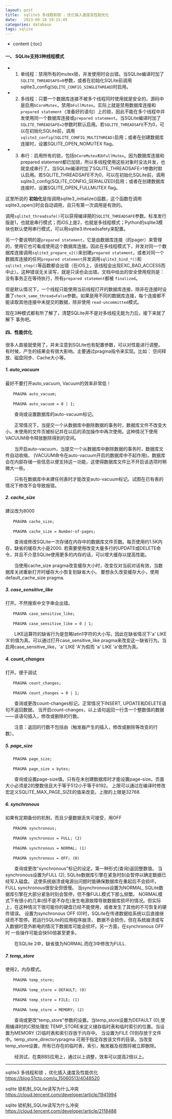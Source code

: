```yaml
---
layout: post
title:  sqlite3 多线程和锁 ，优化插入速度及性能优化
date:   2023-09-10 19:15:49
categories: database
tags: sqlite
---
```


* content
{:toc}

#### 一、 SQLite支持3种线程模式

- 1. 单线程：禁用所有的mutex锁，并发使用时会出错。当SQLite编译时加了``SQLITE_THREADSAFE=0``参数，或者在初始化SQLite前调用sqlite3_config(``SQLITE_CONFIG_SINGLETHREAD``)时启用。

- 2. 多线程：只要一个数据库连接不被多个线程同时使用就是安全的。源码中是启用``bCoreMutex``，禁用``bFullMutex``。实际上就是禁用数据库连接和``prepared statement``（准备好的语句）上的锁，因此不能在多个线程中并发使用同一个数据库连接或``prepared statement``。当SQLite编译时加了``SQLITE_THREADSAFE=2``参数时默认启用。若``SQLITE_THREADSAFE``不为0，可以在初始化SQLite前，调用``sqlite3_config(SQLITE_CONFIG_MULTITHREAD)``启用；或者在创建数据库连接时，设置SQLITE_OPEN_NOMUTEX flag。

- 3. 串行：启用所有的锁，包括``bCoreMutex和bFullMutex``。因为数据库连接和prepared statement都已加锁，所以多线程使用这些对象时没法并发，也就变成串行了。当SQLite编译时加了SQLITE_THREADSAFE=1参数时默认启用。若SQLITE_THREADSAFE不为0，可以在初始化SQLite前，调用sqlite3_config(SQLITE_CONFIG_SERIALIZED)启用；或者在创建数据库连接时，设置SQLITE_OPEN_FULLMUTEX flag。

这里所说的​ **​初始化​** ​是指调用sqlite3_initialize()函数，这个函数在调用sqlite3_open()时会自动调用，且只有第一次调用是有效的。

调用``sqlite3_threadsafe()``可以获得编译期的``SQLITE_THREADSAFE``参数。标准发行版是1，也就是串行模式；而iOS上是2，也就是多线程模式；Python的sqlite3模块也默认使用串行模式，可以用sqlite3.threadsafety来配置。

另一个要说明的是``prepared statement``，它是由数据库连接（的pager）来管理的，使用它也可看成使用这个数据库连接。因此在多线程模式下，并发对同一个数据库连接调用``sqlite3_prepare_v2()``来创建``prepared statement``，或者对同一个数据库连接的任何``prepared statement``并发调用``sqlite3_bind_*()``和``sqlite3_step()``等函数都会出错（在iOS上，该线程会出现EXC_BAD_ACCESS而中止）。这种错误无关读写，就是只读也会出错。文档中给出的安全使用规则是：没有事务正在等待执行，所有``prepared statement``都被​ ``​finalized​​``。

但是默认情况下，一个线程只能使用当前线程打开的数据库连接，除非在连接时设置了``check_same_thread=False``参数。如果是用不同的数据库连接，每个连接都不能读取其他连接中未提交的数据，除非使用​ ``​read-uncommitted``​​模式。

现在3种模式都有所了解了，清楚SQLite并不是对多线程无能为力后，接下来就了解下​ ​事务​​吧。


#### 四、性能优化

很多人直接就使用了，并未注意到SQLite也有配置参数，可以对性能进行调整。有时候，产生的结果会有很大影响。主要通过pragma指令来实现。比如： 空间释放、磁盘同步、Cache大小等。

##### 1. auto_vacuum

最好不要打开auto_vacuum, Vacuum的效率非常低！
``` shell
　　PRAGMA auto_vacuum; 

　　PRAGMA auto_vacuum = 0 | 1;
```
　　查询或设置数据库的auto-vacuum标记。

　　正常情况下，当提交一个从数据库中删除数据的事务时，数据库文件不改变大小。未使用的文件页被标记并在以后的添加操作中再次使用。这种情况下使用VACUUM命令释放删除得到的空间。

　　当开启auto-vacuum，当提交一个从数据库中删除数据的事务时，数据库文件自动收缩， (VACUUM命令在auto-vacuum开启的数据库中不起作用)。数据库会在内部存储一些信息以便支持这一功能，这使得数据库文件比不开启该选项时稍微大一些。

　　只有在数据库中未建任何表时才能改变auto-vacuum标记。试图在已有表的情况下修改不会导致报错。

##### 2. cache_size

建议改为8000
``` shell
　　PRAGMA cache_size; 

　　PRAGMA cache_size = Number-of-pages;
```

　　查询或修改SQLite一次存储在内存中的数据库文件页数。每页使用约1.5K内存，缺省的缓存大小是2000. 若需要使用改变大量多行的UPDATE或DELETE命令，并且不介意SQLite使用更多的内存的话，可以增大缓存以提高性能。

　　当使用cache_size pragma改变缓存大小时，改变仅对当前对话有效，当数据库关闭重新打开时缓存大小恢复到缺省大小。 要想永久改变缓存大小，使用default_cache_size pragma.

##### 3. case_sensitive_like

打开。不然搜索中文字串会出错。
``` shell
　　PRAGMA case_sensitive_like; 

　　PRAGMA case_sensitive_like = 0 | 1;
```
　　LIKE运算符的缺省行为是忽略latin1字符的大小写。因此在缺省情况下'a' LIKE 'A'的值为真。可以通过打开case_sensitive_like pragma来改变这一缺省行为。当启用case_sensitive_like，'a' LIKE 'A'为假而 'a' LIKE 'a'依然为真。

##### 4. count_changes

打开。便于调试
``` shell
　　PRAGMA count_changes; 

　　PRAGMA count_changes = 0 | 1;
```
　　查询或更改count-changes标记。正常情况下INSERT, UPDATE和DELETE语句不返回数据。 当开启count-changes，以上语句返回一行含一个整数值的数据——该语句插入，修改或删除的行数。

　　注意：返回的行数不包括由（触发器产生的插入，修改或删除等改变的行数）。

##### 5. page_size
``` shell
　　PRAGMA page_size; 

　　PRAGMA page_size = bytes;
```
　　查询或设置page-size值。只有在未创建数据库时才能设置page-size。页面大小必须是2的整数倍且大于等于512小于等于8192。 上限可以通过在编译时修改宏定义SQLITE_MAX_PAGE_SIZE的值来改变。上限的上限是32768.

##### 6. synchronous

如果有定期备份的机制，而且少量数据丢失可接受，用OFF
``` shell
　　PRAGMA synchronous; 

　　PRAGMA synchronous = FULL; (2) 

　　PRAGMA synchronous = NORMAL; (1) 

　　PRAGMA synchronous = OFF; (0)
```
　　查询或更改"synchronous"标记的设定。第一种形式(查询)返回整数值。 当synchronous设置为FULL (2), SQLite数据库引擎在紧急时刻会暂停以确定数据已经写入磁盘。 这使系统崩溃或电源出问题时能确保数据库在重起后不会损坏。FULL synchronous很安全但很慢。 当synchronous设置为NORMAL, SQLite数据库引擎在大部分紧急时刻会暂停，但不像FULL模式下那么频繁。 NORMAL模式下有很小的几率(但不是不存在)发生电源故障导致数据库损坏的情况。但实际上，在这种情况下很可能你的硬盘已经不能使用，或者发生了其他的不可恢复的硬件错误。 设置为synchronous OFF (0)时，SQLite在传递数据给系统以后直接继续而不暂停。若运行SQLite的应用程序崩溃， 数据不会损伤，但在系统崩溃或写入数据时意外断电的情况下数据库可能会损坏。另一方面，在synchronous OFF时 一些操作可能会快50倍甚至更多。

　　在SQLite 2中，缺省值为NORMAL.而在3中修改为FULL.

##### 7. temp_store

使用2，内存模式。
``` shell
　　PRAGMA temp_store; 

　　PRAGMA temp_store = DEFAULT; (0) 

　　PRAGMA temp_store = FILE; (1) 

　　PRAGMA temp_store = MEMORY; (2)
```
　　查询或更改"temp_store"参数的设置。当temp_store设置为DEFAULT (0),使用编译时的C预处理宏 TEMP_STORE来定义储存临时表和临时索引的位置。当设置为MEMORY (2)临时表和索引存放于内存中。 当设置为FILE (1)则存放于文件中。temp_store_directorypragma 可用于指定存放该文件的目录。当改变temp_store设置，所有已存在的临时表，索引，触发器及视图将被立即删除。

　　经测试，在类BBS应用上，通过以上调整，效率可以提高2倍以上。



-----------------------------------
sqlite3 多线程和锁 ，优化插入速度及性能优化
https://blog.51cto.com/u_15060513/4048520


sqlite 锁机制_SQLite读写为什么冲突
https://cloud.tencent.com/developer/article/1941994


sqlite 锁机制_SQLite读写为什么冲突
https://cloud.tencent.com/developer/article/2118488